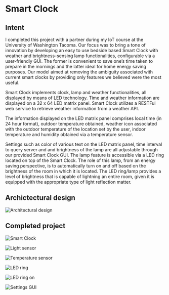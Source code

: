 # Smart Clock


## Intent

I completed this project with a partner during my IoT course at the University of Washington Tacoma. Our focus was to bring a tone of innovation by developing an easy to use bedside based Smart Clock with weather and brightness-sensing lamp functionalities, configurable via a user-friendly GUI. The former is convenient to save one’s time taken to prepare in the mornings and the latter ideal for home energy saving purposes. Our model aimed at removing the ambiguity associated with current smart clocks by providing only features we believed were the most useful.

Smart Clock implements clock, lamp and weather functionalities, all displayed by means of LED technology. Time and weather information are displayed on a 32 x 64 LED matrix panel. Smart Clock utilizes a RESTFul web service to retrieve weather information from a weather API.

The information displayed on the LED matrix panel comprises local time (in 24 hour format), outdoor temperature obtained, weather icon associated with the outdoor temperature of the location set by the user, indoor temperature and humidity obtained via a temperature sensor. 

Settings such as color of various text on the LED matrix panel, time interval to query server and and brightness of the lamp are all adjustable through our provided Smart Clock GUI. The lamp feature is accessible via a LED ring located on top of the Smart Clock. The role of this lamp, from an energy saving perspective, is to automatically turn on and off based on the brightness of the room in which it is located. The LED ring/lamp provides a level of brightness that is capable of lightning an entire room, given it is equipped with the appropriate type of light reflection matter.


## Archictectural design

![Architectural design](architectural_design.png)


## Completed project

![Smart Clock](smart_clock.png)

![Light sensor](light_sensor.png)

![Temperature sensor](temperature_sensor.png)

![LED ring](led_ring.png)

![LED ring on](led_ring_on.png)

![Settings GUI](settings_gui.png)
